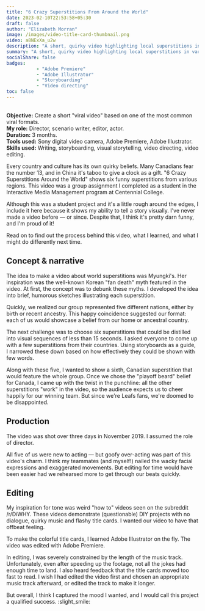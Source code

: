 ```yaml
---
title: "6 Crazy Superstitions From Around the World"
date: 2023-02-10T22:53:58+05:30
draft: false
author: "Elizabeth Morran"
image: /images/video-title-card-thumbnail.png
video: a8NExXa_u2w
description: "A short, quirky video highlighting local superstitions in various countries."
summary: "A short, quirky video highlighting local superstitions in various countries."                
socialShare: false
badges:
           - "Adobe Premiere"
           - "Adobe Illustrator"
           - "Storyboarding"
           - "Video directing"
toc: false
---
```

&nbsp;  
**Objective:** Create a short "viral video" based on one of the most common viral formats.  
**My role:** Director, scenario writer, editor, actor.  
**Duration:** 3 months.  
**Tools used:** Sony digital video camera, Adobe Premiere, Adobe Illustrator.  
**Skills used:** Writing, storyboarding, visual storytelling, video directing, video editing.  

Every country and culture has its own quirky beliefs. Many Canadians fear the number 13, and in China it's taboo to give a clock as a gift. "6 Crazy Superstitions Around the World" shows six funny superstitions from various regions. This video was a group assignment I completed as a student in the Interactive Media Management program at Centennial College.

Although this was a student project and it's a little rough around the edges, I include it here because it shows my ability to tell a story visually. I've never made a video before &mdash; or since. Despite that, I think it's pretty darn funny, and I'm proud of it!

Read on to find out the process behind this video, what I learned, and what I might do differently next time. 

## Concept & narrative

The idea to make a video about world superstitions was Myungki's. Her inspiration was the well-known Korean "fan death" myth featured in the video. At first, the concept was to debunk these myths. I developed the idea into brief, humorous sketches illustrating each superstition.

Quickly, we realized our group represented five different nations, either by birth or recent ancestry. This happy coincidence suggested our format: each of us would showcase a belief from our home or ancestral country.

The next challenge was to choose six superstitions that could be distilled into visual sequences of less than 15 seconds. I asked everyone to come up with a few superstitions from their countries. Using storyboards as a guide, I narrowed these down based on how effectively they could be shown with few words.

Along with these five, I wanted to show a sixth, Canadian superstition that would feature the whole group. Once we chose the "playoff beard" belief for Canada, I came up with the twist in the punchline: all the other superstitions "work" in the video, so the audience expects us to cheer happily for our winning team. But since we're Leafs fans, we're doomed to be disappointed.

## Production

The video was shot over three days in November 2019. I assumed the role of director.

All five of us were new to acting &mdash; but goofy over-acting was part of this video's charm. I think my teammates (and myself!) nailed the wacky facial expressions and exaggerated movements. But editing for time would have been easier had we rehearsed more to get through our beats quickly.

## Editing

My inspiration for tone was weird "how to" videos seen on the subreddit /r/DiWHY. These videos demonstrate (questionable) DIY projects with no dialogue, quirky music and flashy title cards. I wanted our video to have that offbeat feeling. 

To make the colorful title cards, I learned Adobe Illustrator on the fly. The video was edited with Adobe Premiere.

In editing, I was severely constrained by the length of the music track. Unfortunately, even after speeding up the footage, not all the jokes had enough time to land. I also heard feedback that the title cards moved too fast to read. I wish I had edited the video first and chosen an appropriate music track afterward, or edited the track to make it longer.

But overall, I think I captured the mood I wanted, and I would call this project a qualified success. :slight_smile: